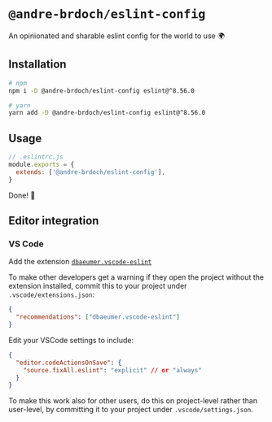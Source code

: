 # `@andre-brdoch/eslint-config`

An opinionated and sharable eslint config for the world to use 🌍

## Installation

```bash
# npm
npm i -D @andre-brdoch/eslint-config eslint@^8.56.0

# yarn
yarn add -D @andre-brdoch/eslint-config eslint@^8.56.0
```

## Usage

```js
// .eslintrc.js
module.exports = {
  extends: ['@andre-brdoch/eslint-config'],
}
```

Done! 🤘

## Editor integration

### VS Code

Add the extension [`dbaeumer.vscode-eslint`](https://marketplace.visualstudio.com/items?itemName=dbaeumer.vscode-eslint)

To make other developers get a warning if they open the project without the extension installed, commit this to your project under `.vscode/extensions.json`:

```json
{
  "recommendations": ["dbaeumer.vscode-eslint"]
}
```

Edit your VSCode settings to include:

```json
{
  "editor.codeActionsOnSave": {
    "source.fixAll.eslint": "explicit" // or "always"
  }
}
```

To make this work also for other users, do this on project-level rather than user-level, by committing it to your project under `.vscode/settings.json`.
